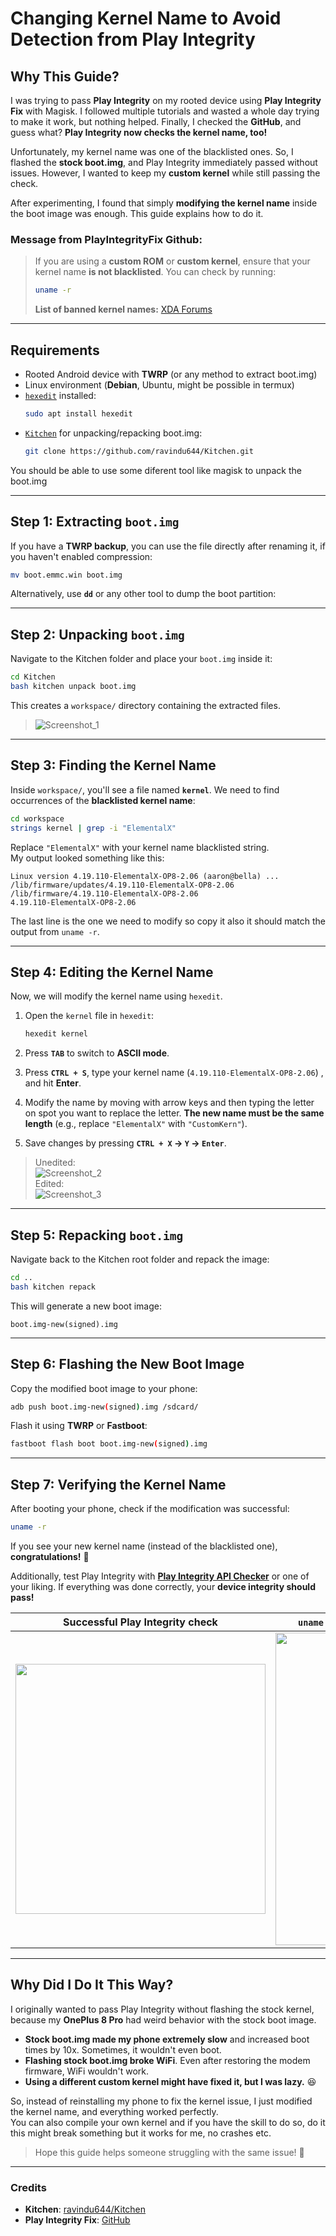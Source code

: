 # **Changing Kernel Name to Avoid Detection from Play Integrity**  

## **Why This Guide?**  
I was trying to pass **Play Integrity** on my rooted device using **Play Integrity Fix** with Magisk. I followed multiple tutorials and wasted a whole day trying to make it work, but nothing helped. Finally, I checked the **GitHub**, and guess what? **Play Integrity now checks the kernel name, too!**  

Unfortunately, my kernel name was one of the blacklisted ones. So, I flashed the **stock boot.img**, and Play Integrity immediately passed without issues. However, I wanted to keep my **custom kernel** while still passing the check.  

After experimenting, I found that simply **modifying the kernel name** inside the boot image was enough. This guide explains how to do it.  

### Message from PlayIntegrityFix Github:
> If you are using a **custom ROM** or **custom kernel**, ensure that your kernel name **is not blacklisted**. You can check by running:  
> ```sh
> uname -r
> ```
> **List of banned kernel names:** [XDA Forums](https://xdaforums.com/t/module-play-integrity-fix-safetynet-fix.4607985/post-89308909)  

---

## **Requirements**
- Rooted Android device with **TWRP** (or any method to extract boot.img)  
- Linux environment (**Debian**, Ubuntu, might be possible in termux)  
- [`hexedit`](https://packages.debian.org/bookworm/hexedit) installed:  
  ```sh
  sudo apt install hexedit
  ```
- [`Kitchen`](https://github.com/ravindu644/Kitchen) for unpacking/repacking boot.img:  
  ```sh
  git clone https://github.com/ravindu644/Kitchen.git
  ```  
You should be able to use some diferent tool like magisk to unpack the boot.img

---

## **Step 1: Extracting `boot.img`**  
If you have a **TWRP backup**, you can use the file directly after renaming it, if you haven't enabled compression:  
```sh
mv boot.emmc.win boot.img
```
Alternatively, use **`dd`** or any other tool to dump the boot partition:  


---

## **Step 2: Unpacking `boot.img`**  
Navigate to the Kitchen folder and place your `boot.img` inside it:  
```sh
cd Kitchen
bash kitchen unpack boot.img
```
This creates a `workspace/` directory containing the extracted files.  

>![Screenshot_1](https://github.com/user-attachments/assets/0accd985-c457-465b-8543-164e688f7c62)


---

## **Step 3: Finding the Kernel Name**
Inside `workspace/`, you'll see a file named **`kernel`**. We need to find occurrences of the **blacklisted kernel name**:  

```sh
cd workspace
strings kernel | grep -i "ElementalX"
```
Replace `"ElementalX"` with your kernel name blacklisted string.  
My output looked something like this:  

```
Linux version 4.19.110-ElementalX-OP8-2.06 (aaron@bella) ...
/lib/firmware/updates/4.19.110-ElementalX-OP8-2.06
/lib/firmware/4.19.110-ElementalX-OP8-2.06
4.19.110-ElementalX-OP8-2.06
```
The last line is the one we need to modify so copy it also it should match the output from `uname -r`.

---

## **Step 4: Editing the Kernel Name**
Now, we will modify the kernel name using `hexedit`.  

1. Open the `kernel` file in `hexedit`:  

   ```sh
   hexedit kernel
   ```
2. Press **`TAB`** to switch to **ASCII mode**.  
3. Press **`CTRL + S`**, type your kernel name (`4.19.110-ElementalX-OP8-2.06`) , and hit **Enter**.  
4. Modify the name by moving with arrow keys and then typing the letter on spot you want to replace the letter. 
   **The new name must be the same length** (e.g., replace `"ElementalX"` with `"CustomKern"`).  
5. Save changes by pressing **`CTRL + X` → `Y` → `Enter`**.  

>Unedited:  
![Screenshot_2](https://github.com/user-attachments/assets/731e4ecc-f184-4cd3-bf9d-e863fd9efd72)   
Edited:  
![Screenshot_3](https://github.com/user-attachments/assets/0956952c-e8ce-447e-9d7a-8d814650beba)



---

## **Step 5: Repacking `boot.img`**
Navigate back to the Kitchen root folder and repack the image:  
```sh
cd ..
bash kitchen repack
```
This will generate a new boot image:  
```
boot.img-new(signed).img
```

---

## **Step 6: Flashing the New Boot Image**
Copy the modified boot image to your phone:  
```sh
adb push boot.img-new(signed).img /sdcard/
```
Flash it using **TWRP** or **Fastboot**:  
```sh
fastboot flash boot boot.img-new(signed).img
```

---

## **Step 7: Verifying the Kernel Name**
After booting your phone, check if the modification was successful:  
```sh
uname -r
```
If you see your new kernel name (instead of the blacklisted one), **congratulations!** 🎉  

Additionally, test Play Integrity with [**Play Integrity API Checker**](https://play.google.com/store/apps/details?id=gr.nikolasspyr.integritycheck) or one of your liking. If everything was done correctly, your **device integrity should pass!**  

| Successful Play Integrity check | `uname -r` inside Termux showing the modified boot.img |
|--------------------------------|------------------------------------------------------|
| <img src="https://github.com/user-attachments/assets/1b706c7e-a67c-405f-b9ea-31a417d9f94b" height="400"> | <img src="https://github.com/user-attachments/assets/40658819-66a6-4872-abd9-9826af87d101" width="500"> |



---

## **Why Did I Do It This Way?**  
I originally wanted to pass Play Integrity without flashing the stock kernel, because my **OnePlus 8 Pro** had weird behavior with the stock boot image.  

- **Stock boot.img made my phone extremely slow** and increased boot times by 10x. Sometimes, it wouldn't even boot.  
- **Flashing stock boot.img broke WiFi**. Even after restoring the modem firmware, WiFi wouldn't work.  
- **Using a different custom kernel might have fixed it, but I was lazy.** 😆  

So, instead of reinstalling my phone to fix the kernel issue, I just modified the kernel name, and everything worked perfectly.  
You can also compile your own kernel and if you have the skill to do so, do it this might break something but it works for me, no crashes etc.
> Hope this guide helps someone struggling with the same issue! 🚀  

---

### **Credits**
- **Kitchen**: [ravindu644/Kitchen](https://github.com/ravindu644/Kitchen)  
- **Play Integrity Fix**: [GitHub](https://github.com/chiteroman/PlayIntegrityFix)  
